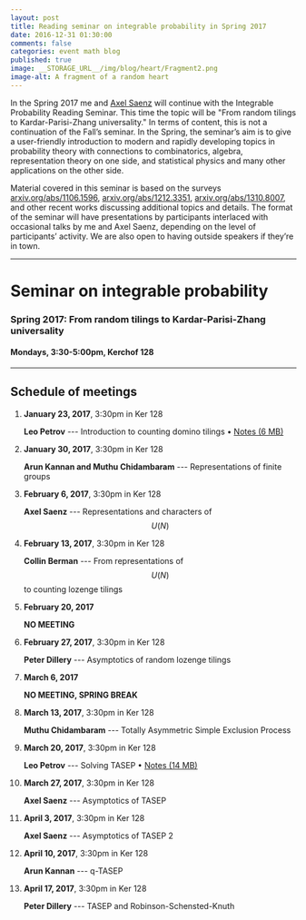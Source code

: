 ```yaml
---
layout: post
title: Reading seminar on integrable probability in Spring 2017
date: 2016-12-31 01:30:00
comments: false
categories: event math blog
published: true
image: __STORAGE_URL__/img/blog/heart/Fragment2.png
image-alt: A fragment of a random heart
---
```


In the Spring 2017 me and [Axel Saenz](http://faculty.virginia.edu/saenz/) will continue with the Integrable Probability Reading Seminar. This time the topic will be "From random tilings to Kardar-Parisi-Zhang universality." In terms of content, this is not a continuation of the Fall’s seminar. In the Spring, the seminar’s aim is to give a user-friendly introduction to modern and rapidly developing topics in probability theory with connections to combinatorics, algebra, representation theory on one side, and statistical physics and many other applications on the other side.

<!--more-->

<p>Material covered in this seminar is based on the surveys <a href="https://arxiv.org/abs/1106.1596">arxiv.org/abs/1106.1596</a>, <a href="https://arxiv.org/abs/1212.3351">arxiv.org/abs/1212.3351</a>, <a href="https://arxiv.org/abs/1310.8007">arxiv.org/abs/1310.8007</a>, and other recent works discussing additional topics and details. The format of the seminar will have presentations by participants interlaced with occasional talks by me and Axel Saenz, depending on the level of participants’ activity. We are also open to having outside speakers if they’re in town.</p>

---

# Seminar on integrable probability

### Spring 2017: From random tilings to Kardar-Parisi-Zhang universality

#### **Mondays, 3:30-5:00pm, Kerchof 128**

---


## Schedule of meetings

1. **January 23, 2017**, 3:30pm in Ker 128

    **Leo Petrov** --- Introduction to counting domino tilings
    &bull; <a href="{{site.storage_url}}/courses/integrable_seminar/Domino_counting.pdf">Notes (6 MB)</a>

2. **January 30, 2017**, 3:30pm in Ker 128

    **Arun Kannan and Muthu Chidambaram** --- Representations of finite groups

3. **February 6, 2017**, 3:30pm in Ker 128

    **Axel Saenz** --- Representations and characters of $$U(N)$$

4. **February 13, 2017**, 3:30pm in Ker 128

    **Collin Berman** --- From representations of $$U(N)$$ to counting lozenge tilings

5. **February 20, 2017**

    **NO MEETING**

6. **February 27, 2017**, 3:30pm in Ker 128

    **Peter Dillery** --- Asymptotics of random lozenge tilings

7. **March 6, 2017**

    **NO MEETING, SPRING BREAK**

8. **March 13, 2017**, 3:30pm in Ker 128

    **Muthu Chidambaram** --- Totally Asymmetric Simple Exclusion Process

9. **March 20, 2017**, 3:30pm in Ker 128

    **Leo Petrov** --- Solving TASEP &bull; <a href="{{site.storage_url}}/courses/integrable_seminar/TASEP_Schur_notes.pdf">Notes (14 MB)</a>

10. **March 27, 2017**, 3:30pm in Ker 128

    **Axel Saenz** --- Asymptotics of TASEP

11. **April 3, 2017**, 3:30pm in Ker 128

    **Axel Saenz** --- Asymptotics of TASEP 2

11. **April 10, 2017**, 3:30pm in Ker 128

    **Arun Kannan** --- q-TASEP

11. **April 17, 2017**, 3:30pm in Ker 128

    **Peter Dillery** --- TASEP and Robinson-Schensted-Knuth
